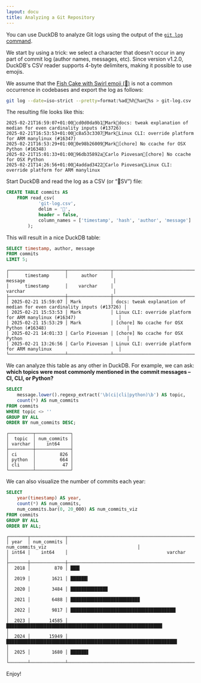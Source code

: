 ```yaml
---
layout: docu
title: Analyzing a Git Repository
---
```


You can use DuckDB to analyze Git logs using the output of the [`git log` command](https://git-scm.com/docs/git-log).

We start by using a trick:
we select a character that doesn't occur in any part of commit log (author names, messages, etc).
Since version v1.2.0, DuckDB's CSV reader supports 4-byte delimiters, making it possible to use emojis.

We assume that the [Fish Cake with Swirl emoji (🍥)](https://emojipedia.org/fish-cake-with-swirl) is not a common occurrence in codebases and export the log as follows:

```bash
git log --date=iso-strict --pretty=format:%ad🍥%h🍥%an🍥%s > git-log.csv
```

The resulting file looks like this:

```text
2025-02-21T16:59:07+01:00🍥cd0d0da9b1🍥Mark🍥docs: tweak explanation of median for even cardinality inputs (#13726)
2025-02-21T16:53:53+01:00🍥c8a53c3307🍥Mark🍥Linux CLI: override platform for ARM manylinux (#16347)
2025-02-21T16:53:29+01:00🍥0e98b26009🍥Mark🍥[chore] No ccache for OSX Python (#16348)
2025-02-21T15:01:33+01:00🍥96db35892a🍥Carlo Piovesan🍥[chore] No ccache for OSX Python
2025-02-21T14:26:56+01:00🍥4addad3422🍥Carlo Piovesan🍥Linux CLI: override platform for ARM manylinux
```

Start DuckDB and read the log as a CSV (or “🍥SV”) file:

```sql
CREATE TABLE commits AS 
    FROM read_csv(
            'git-log.csv',
            delim = '🍥',
            header = false,
            column_names = ['timestamp', 'hash', 'author', 'message']
        );
```

This will result in a nice DuckDB table:

```sql
SELECT timestamp, author, message
FROM commits
LIMIT 5;
```

```text
┌─────────────────────┬────────────────┬────────────────────────────────────────────────────────────────────────┐
│      timestamp      │     author     │                                message                                 │
│      timestamp      │    varchar     │                                varchar                                 │
├─────────────────────┼────────────────┼────────────────────────────────────────────────────────────────────────┤
│ 2025-02-21 15:59:07 │ Mark           │ docs: tweak explanation of median for even cardinality inputs (#13726) │
│ 2025-02-21 15:53:53 │ Mark           │ Linux CLI: override platform for ARM manylinux (#16347)                │
│ 2025-02-21 15:53:29 │ Mark           │ [chore] No ccache for OSX Python (#16348)                              │
│ 2025-02-21 14:01:33 │ Carlo Piovesan │ [chore] No ccache for OSX Python                                       │
│ 2025-02-21 13:26:56 │ Carlo Piovesan │ Linux CLI: override platform for ARM manylinux                         │
└─────────────────────┴────────────────┴────────────────────────────────────────────────────────────────────────┘
```

We can analyze this table as any other in DuckDB.
For example, we can ask: **which topics were most commonly mentioned in the commit messages – CI, CLI, or Python?**

```sql
SELECT
    message.lower().regexp_extract('\b(ci|cli|python)\b') AS topic,
    count(*) AS num_commits
FROM commits
WHERE topic <> ''
GROUP BY ALL
ORDER BY num_commits DESC;
```

```text
┌─────────┬─────────────┐
│  topic  │ num_commits │
│ varchar │    int64    │
├─────────┼─────────────┤
│ ci      │         826 │
│ python  │         664 │
│ cli     │          47 │
└─────────┴─────────────┘
```

We can also visualize the number of commits each year:

```sql
SELECT
    year(timestamp) AS year,
    count(*) AS num_commits,
    num_commits.bar(0, 20_000) AS num_commits_viz
FROM commits
GROUP BY ALL
ORDER BY ALL;
```

```text
┌───────┬─────────────┬──────────────────────────────────────────────────────────────────────────────────┐
│ year  │ num_commits │                                 num_commits_viz                                  │
│ int64 │    int64    │                                     varchar                                      │
├───────┼─────────────┼──────────────────────────────────────────────────────────────────────────────────┤
│  2018 │         870 │ ███▍                                                                             │
│  2019 │        1621 │ ██████▍                                                                          │
│  2020 │        3484 │ █████████████▉                                                                   │
│  2021 │        6488 │ █████████████████████████▉                                                       │
│  2022 │        9817 │ ███████████████████████████████████████▎                                         │
│  2023 │       14585 │ ██████████████████████████████████████████████████████████▎                      │
│  2024 │       15949 │ ███████████████████████████████████████████████████████████████▊                 │
│  2025 │        1680 │ ██████▋                                                                          │
└───────┴─────────────┴──────────────────────────────────────────────────────────────────────────────────┘
```

Enjoy!
